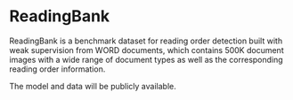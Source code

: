 # ReadingBank
ReadingBank is a benchmark dataset for reading order detection built with weak supervision from WORD documents, which contains 500K document images with a wide range of document types as well as the corresponding reading order information. 

The model and data will be publicly available.
